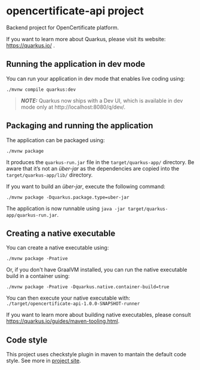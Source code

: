 # opencertificate-api project
Backend project for OpenCertificate platform.

If you want to learn more about Quarkus, please visit its website: https://quarkus.io/ .

## Running the application in dev mode
You can run your application in dev mode that enables live coding using:
```shell script
./mvnw compile quarkus:dev
```

> **_NOTE:_**  Quarkus now ships with a Dev UI, which is available in dev mode only at http://localhost:8080/q/dev/.

## Packaging and running the application

The application can be packaged using:
```shell script
./mvnw package
```
It produces the `quarkus-run.jar` file in the `target/quarkus-app/` directory.
Be aware that it’s not an _über-jar_ as the dependencies are copied into the `target/quarkus-app/lib/` directory.

If you want to build an _über-jar_, execute the following command:
```shell script
./mvnw package -Dquarkus.package.type=uber-jar
```

The application is now runnable using `java -jar target/quarkus-app/quarkus-run.jar`.

## Creating a native executable

You can create a native executable using: 
```shell script
./mvnw package -Pnative
```

Or, if you don't have GraalVM installed, you can run the native executable build in a container using: 
```shell script
./mvnw package -Pnative -Dquarkus.native.container-build=true
```

You can then execute your native executable with: `./target/opencertificate-api-1.0.0-SNAPSHOT-runner`

If you want to learn more about building native executables, please consult https://quarkus.io/guides/maven-tooling.html.

## Code style
This project uses checkstyle plugin in maven to mantain the default code style. See more in [project site](https://checkstyle.sourceforge.io/).
